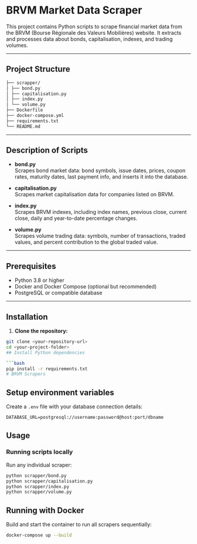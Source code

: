 # BRVM Market Data Scraper

This project contains Python scripts to scrape financial market data from the BRVM (Bourse Régionale des Valeurs Mobilières) website. It extracts and processes data about bonds, capitalisation, indexes, and trading volumes.

---

## Project Structure

```bash 
├── scrapper/
│ ├── bond.py
│ ├── capitalisation.py
│ ├── index.py
│ └── volume.py
├── Dockerfile
├── docker-compose.yml
├── requirements.txt
└── README.md
```

---

## Description of Scripts

- **bond.py**  
  Scrapes bond market data: bond symbols, issue dates, prices, coupon rates, maturity dates, last payment info, and inserts it into the database.

- **capitalisation.py**  
  Scrapes market capitalisation data for companies listed on BRVM.

- **index.py**  
  Scrapes BRVM indexes, including index names, previous close, current close, daily and year-to-date percentage changes.

- **volume.py**  
  Scrapes volume trading data: symbols, number of transactions, traded values, and percent contribution to the global traded value.

---

## Prerequisites

- Python 3.8 or higher  
- Docker and Docker Compose (optional but recommended)  
- PostgreSQL or compatible database

---

## Installation

1. **Clone the repository:**

```bash
git clone <your-repository-url>
cd <your-project-folder>
## Install Python dependencies

```bash
pip install -r requirements.txt
# BRVM Scrapers
```
## Setup environment variables

Create a `.env` file with your database connection details:

```env
DATABASE_URL=postgresql://username:password@host:port/dbname
```
## Usage

### Running scripts locally

Run any individual scraper:

```bash
python scrapper/bond.py
python scrapper/capitalisation.py
python scrapper/index.py
python scrapper/volume.py
```
## Running with Docker

Build and start the container to run all scrapers sequentially:

```bash
docker-compose up --build
